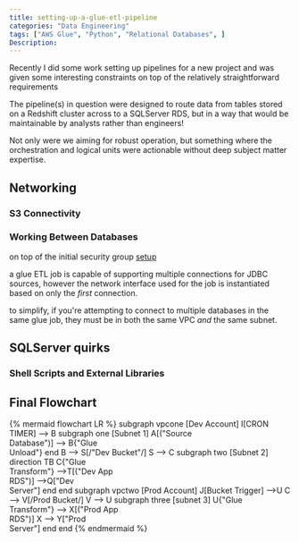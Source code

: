 ```yaml
---
title: setting-up-a-glue-etl-pipeline
categories: "Data Engineering"
tags: ["AWS Glue", "Python", "Relational Databases", ]
Description: 
---
```


Recently I did some work setting up pipelines for a new project and was given some interesting constraints on top of the relatively straightforward requirements

The pipeline(s) in question were designed to route data from tables stored on a Redshift cluster across to a SQLServer RDS, but in a way that would be maintainable by analysts rather than engineers!

Not only were we aiming for robust operation, but something where the orchestration and logical units were actionable without deep subject matter expertise.


## Networking

### S3 Connectivity

### Working Between Databases

on top of the initial security group [setup](https://docs.aws.amazon.com/glue/latest/dg/setup-vpc-for-glue-access.html)

a glue ETL job is capable of supporting multiple connections for JDBC sources, however the network interface used for the job is instantiated based on only the _first_ connection.

to simplify, if you're attempting to connect to multiple databases in the same glue job, they must be in both the same VPC _and_ the same subnet.

## SQLServer quirks

### Shell Scripts and External Libraries

## Final Flowchart

{% mermaid flowchart LR %}
subgraph vpcone [Dev Account]
    I[CRON TIMER] --> B
    subgraph one [Subnet 1]
        A[("Source  
        Database")] --> B{"Glue  
        Unload"}
    end
    B --> S[/"Dev Bucket"/]
    S --> C
    subgraph two [Subnet 2]
        direction TB
        C{"Glue  
        Transform"} -->T[("Dev App  
        RDS")] -->Q["Dev  
        Server"]
    end
end
subgraph vpctwo [Prod Account]
    J[Bucket Trigger] -->U
    C --> V[/Prod Bucket/]
    V --> U
    subgraph three [subnet 3]
        U{"Glue  
        Transform"} --> X[("Prod App  
        RDS")] 
        X --> Y["Prod  
        Server"]
    end
end
{% endmermaid %}